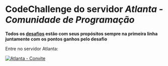# CodeChallenge do servidor  *Atlanta - Comunidade de Programação*

**Todos os [desafios](https://github.com/Kaigo11k/Atlanta-CodeChallenge/tree/master/Desafios "desafios") estão com seus propósitos sempre na primeira linha juntamente com os pontos ganhos pelo desafio**

Entre no servidor Atlanta: 


<a href="https://discord.gg/9SPUxSn" target="_blank" alt="Atlanta - Convite"><img src="https://i.imgur.com/9ujJljS.png" alt="Atlanta - Convite"></img></a>
 

